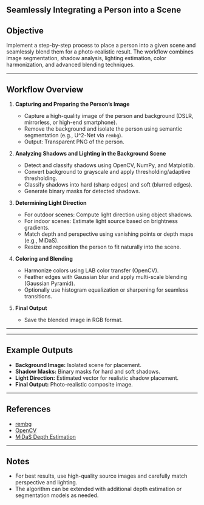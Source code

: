 ## Seamlessly Integrating a Person into a Scene

## Objective

Implement a step-by-step process to place a person into a given scene and seamlessly blend them for a photo-realistic result. The workflow combines image segmentation, shadow analysis, lighting estimation, color harmonization, and advanced blending techniques.

---

## Workflow Overview

1. **Capturing and Preparing the Person’s Image**
   - Capture a high-quality image of the person and background (DSLR, mirrorless, or high-end smartphone).
   - Remove the background and isolate the person using semantic segmentation (e.g., U^2-Net via `rembg`).
   - Output: Transparent PNG of the person.

2. **Analyzing Shadows and Lighting in the Background Scene**
   - Detect and classify shadows using OpenCV, NumPy, and Matplotlib.
   - Convert background to grayscale and apply thresholding/adaptive thresholding.
   - Classify shadows into hard (sharp edges) and soft (blurred edges).
   - Generate binary masks for detected shadows.

3. **Determining Light Direction**
   - For outdoor scenes: Compute light direction using object shadows.
   - For indoor scenes: Estimate light source based on brightness gradients.
   - Match depth and perspective using vanishing points or depth maps (e.g., MiDaS).
   - Resize and reposition the person to fit naturally into the scene.

4. **Coloring and Blending**
   - Harmonize colors using LAB color transfer (OpenCV).
   - Feather edges with Gaussian blur and apply multi-scale blending (Gaussian Pyramid).
   - Optionally use histogram equalization or sharpening for seamless transitions.

5. **Final Output**
   - Save the blended image in RGB format.

---

---

## Example Outputs

- **Background Image:** Isolated scene for placement.
- **Shadow Masks:** Binary masks for hard and soft shadows.
- **Light Direction:** Estimated vector for realistic shadow placement.
- **Final Output:** Photo-realistic composite image.

---

## References

- [rembg](https://github.com/danielgatis/rembg)
- [OpenCV](https://opencv.org/)
- [MiDaS Depth Estimation](https://github.com/isl-org/MiDaS)

---

## Notes

- For best results, use high-quality source images and carefully match perspective and lighting.
- The algorithm can be extended with additional depth estimation or segmentation models as needed.
